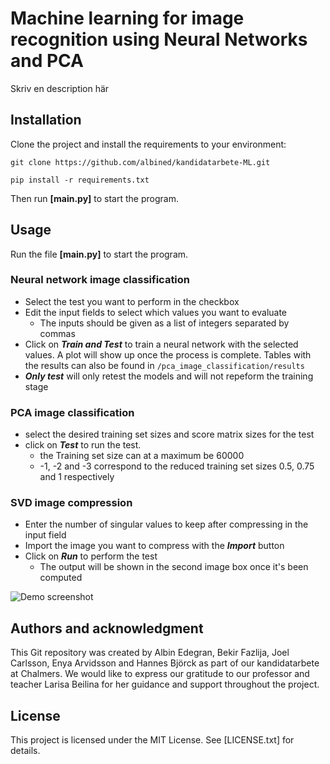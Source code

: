# Machine learning for image recognition using Neural Networks and PCA

Skriv en description här

## Installation
Clone the project and install the requirements to your environment:

`git clone https://github.com/albined/kandidatarbete-ML.git`

`pip install -r requirements.txt`

Then run **[main.py]** to start the program.

## Usage

Run the file **[main.py]** to start the program. 

### Neural network image classification
- Select the test you want to perform in the checkbox
- Edit the input fields to select which values you want to evaluate
  - The inputs should be given as a list of integers separated by commas
- Click on _**Train and Test**_ to train a neural network with the selected values. A plot will show up once the process is 
complete. Tables with the results can also be found in `/pca_image_classification/results`
- _**Only test**_ will only retest the models and will not repeform the training stage

### PCA image classification
- select the desired training set sizes and score matrix sizes for the test
- click on _**Test**_ to run the test. 
  - the Training set size can at a maximum be 60000
  - -1, -2 and -3 correspond to the reduced training set sizes 0.5, 0.75 and 1 respectively

### SVD image compression
- Enter the number of singular values to keep after compressing in the input field
- Import the image you want to compress with the _**Import**_ button
- Click on _**Run**_ to perform the test
  - The output will be shown in the second image box once it's been computed


![Demo screenshot](övrigt/demo.png)


## Authors and acknowledgment
This Git repository was created by Albin Edegran, Bekir Fazlija, Joel Carlsson,
Enya Arvidsson and Hannes Björck as part of our kandidatarbete at Chalmers.
We would like to express our gratitude 
to our professor and teacher Larisa Beilina for her guidance and support
throughout the project. 

## License
This project is licensed under the MIT License. See [LICENSE.txt] for details. 